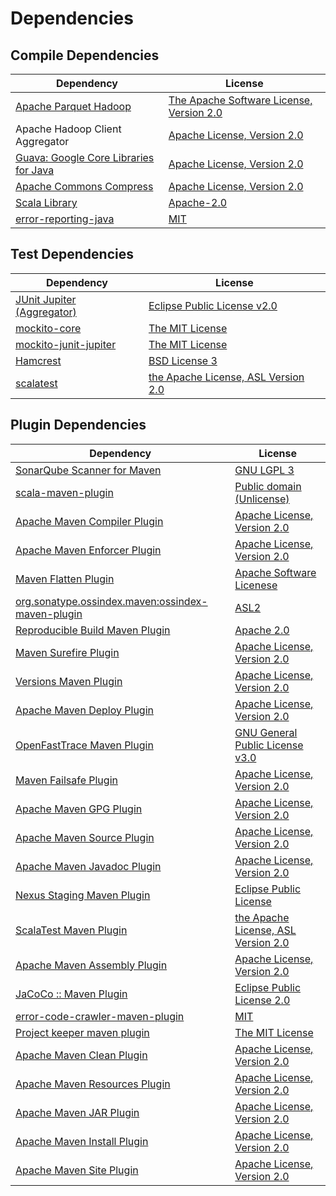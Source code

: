 <!-- @formatter:off -->
# Dependencies

## Compile Dependencies

| Dependency                                 | License                                       |
| ------------------------------------------ | --------------------------------------------- |
| [Apache Parquet Hadoop][0]                 | [The Apache Software License, Version 2.0][1] |
| Apache Hadoop Client Aggregator            | [Apache License, Version 2.0][2]              |
| [Guava: Google Core Libraries for Java][3] | [Apache License, Version 2.0][1]              |
| [Apache Commons Compress][5]               | [Apache License, Version 2.0][2]              |
| [Scala Library][7]                         | [Apache-2.0][8]                               |
| [error-reporting-java][9]                  | [MIT][10]                                     |

## Test Dependencies

| Dependency                       | License                                   |
| -------------------------------- | ----------------------------------------- |
| [JUnit Jupiter (Aggregator)][11] | [Eclipse Public License v2.0][12]         |
| [mockito-core][13]               | [The MIT License][14]                     |
| [mockito-junit-jupiter][13]      | [The MIT License][14]                     |
| [Hamcrest][17]                   | [BSD License 3][18]                       |
| [scalatest][19]                  | [the Apache License, ASL Version 2.0][20] |

## Plugin Dependencies

| Dependency                                              | License                                   |
| ------------------------------------------------------- | ----------------------------------------- |
| [SonarQube Scanner for Maven][21]                       | [GNU LGPL 3][22]                          |
| [scala-maven-plugin][23]                                | [Public domain (Unlicense)][24]           |
| [Apache Maven Compiler Plugin][25]                      | [Apache License, Version 2.0][2]          |
| [Apache Maven Enforcer Plugin][27]                      | [Apache License, Version 2.0][2]          |
| [Maven Flatten Plugin][29]                              | [Apache Software Licenese][1]             |
| [org.sonatype.ossindex.maven:ossindex-maven-plugin][31] | [ASL2][1]                                 |
| [Reproducible Build Maven Plugin][33]                   | [Apache 2.0][1]                           |
| [Maven Surefire Plugin][35]                             | [Apache License, Version 2.0][2]          |
| [Versions Maven Plugin][37]                             | [Apache License, Version 2.0][2]          |
| [Apache Maven Deploy Plugin][39]                        | [Apache License, Version 2.0][2]          |
| [OpenFastTrace Maven Plugin][41]                        | [GNU General Public License v3.0][42]     |
| [Maven Failsafe Plugin][43]                             | [Apache License, Version 2.0][2]          |
| [Apache Maven GPG Plugin][45]                           | [Apache License, Version 2.0][2]          |
| [Apache Maven Source Plugin][47]                        | [Apache License, Version 2.0][2]          |
| [Apache Maven Javadoc Plugin][49]                       | [Apache License, Version 2.0][2]          |
| [Nexus Staging Maven Plugin][51]                        | [Eclipse Public License][52]              |
| [ScalaTest Maven Plugin][53]                            | [the Apache License, ASL Version 2.0][20] |
| [Apache Maven Assembly Plugin][55]                      | [Apache License, Version 2.0][2]          |
| [JaCoCo :: Maven Plugin][57]                            | [Eclipse Public License 2.0][58]          |
| [error-code-crawler-maven-plugin][59]                   | [MIT][10]                                 |
| [Project keeper maven plugin][61]                       | [The MIT License][62]                     |
| [Apache Maven Clean Plugin][63]                         | [Apache License, Version 2.0][2]          |
| [Apache Maven Resources Plugin][65]                     | [Apache License, Version 2.0][2]          |
| [Apache Maven JAR Plugin][67]                           | [Apache License, Version 2.0][2]          |
| [Apache Maven Install Plugin][69]                       | [Apache License, Version 2.0][1]          |
| [Apache Maven Site Plugin][71]                          | [Apache License, Version 2.0][2]          |

[9]: https://github.com/exasol/error-reporting-java
[1]: http://www.apache.org/licenses/LICENSE-2.0.txt
[35]: https://maven.apache.org/surefire/maven-surefire-plugin/
[10]: https://opensource.org/licenses/MIT
[13]: https://github.com/mockito/mockito
[29]: https://www.mojohaus.org/flatten-maven-plugin/
[5]: https://commons.apache.org/proper/commons-compress/
[37]: http://www.mojohaus.org/versions-maven-plugin/
[61]: https://github.com/exasol/project-keeper/
[18]: http://opensource.org/licenses/BSD-3-Clause
[25]: https://maven.apache.org/plugins/maven-compiler-plugin/
[65]: https://maven.apache.org/plugins/maven-resources-plugin/
[41]: https://github.com/itsallcode/openfasttrace-maven-plugin
[63]: https://maven.apache.org/plugins/maven-clean-plugin/
[58]: https://www.eclipse.org/legal/epl-2.0/
[39]: https://maven.apache.org/plugins/maven-deploy-plugin/
[22]: http://www.gnu.org/licenses/lgpl.txt
[24]: http://unlicense.org/
[8]: https://www.apache.org/licenses/LICENSE-2.0
[57]: https://www.jacoco.org/jacoco/trunk/doc/maven.html
[14]: https://github.com/mockito/mockito/blob/main/LICENSE
[33]: http://zlika.github.io/reproducible-build-maven-plugin
[0]: https://parquet.apache.org
[21]: http://sonarsource.github.io/sonar-scanner-maven/
[11]: https://junit.org/junit5/
[47]: https://maven.apache.org/plugins/maven-source-plugin/
[17]: http://hamcrest.org/JavaHamcrest/
[67]: https://maven.apache.org/plugins/maven-jar-plugin/
[20]: http://www.apache.org/licenses/LICENSE-2.0
[3]: https://github.com/google/guava
[51]: http://www.sonatype.com/public-parent/nexus-maven-plugins/nexus-staging/nexus-staging-maven-plugin/
[19]: http://www.scalatest.org
[43]: https://maven.apache.org/surefire/maven-failsafe-plugin/
[7]: https://www.scala-lang.org/
[52]: http://www.eclipse.org/legal/epl-v10.html
[62]: https://github.com/exasol/project-keeper/blob/main/LICENSE
[71]: https://maven.apache.org/plugins/maven-site-plugin/
[42]: https://www.gnu.org/licenses/gpl-3.0.html
[2]: https://www.apache.org/licenses/LICENSE-2.0.txt
[27]: https://maven.apache.org/enforcer/maven-enforcer-plugin/
[12]: https://www.eclipse.org/legal/epl-v20.html
[69]: http://maven.apache.org/plugins/maven-install-plugin/
[31]: https://sonatype.github.io/ossindex-maven/maven-plugin/
[45]: https://maven.apache.org/plugins/maven-gpg-plugin/
[23]: http://github.com/davidB/scala-maven-plugin
[53]: https://github.com/scalatest/scalatest-maven-plugin
[49]: https://maven.apache.org/plugins/maven-javadoc-plugin/
[59]: https://github.com/exasol/error-code-crawler-maven-plugin
[55]: https://maven.apache.org/plugins/maven-assembly-plugin/
